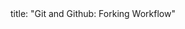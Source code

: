 <frontmatter>
title: "Git and Github: Forking Workflow"
</frontmatter>

<include src="navbar.md" boilerplate />

<include src="unit-inPage-asFlat.md" boilerplate />